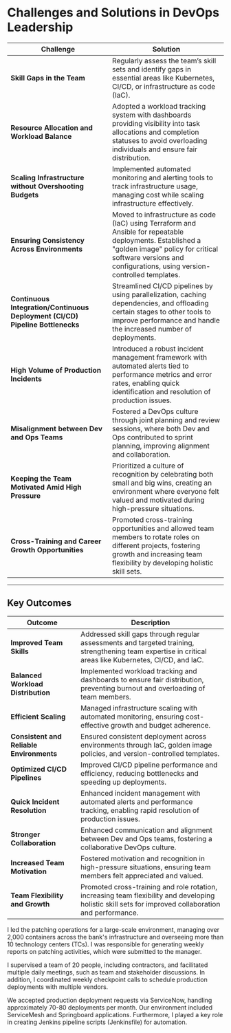 # Challenges and Solutions in DevOps Leadership

| **Challenge**                                   | **Solution**                                                                                                                                                                                         |
|-------------------------------------------------|-----------------------------------------------------------------------------------------------------------------------------------------------------------------------------------------------------|
| **Skill Gaps in the Team**                      | Regularly assess the team’s skill sets and identify gaps in essential areas like Kubernetes, CI/CD, or infrastructure as code (IaC).                                                                 |
| **Resource Allocation and Workload Balance**    | Adopted a workload tracking system with dashboards providing visibility into task allocations and completion statuses to avoid overloading individuals and ensure fair distribution.                 |
| **Scaling Infrastructure without Overshooting Budgets** | Implemented automated monitoring and alerting tools to track infrastructure usage, managing cost while scaling infrastructure effectively.                                                       |
| **Ensuring Consistency Across Environments**    | Moved to infrastructure as code (IaC) using Terraform and Ansible for repeatable deployments. Established a "golden image" policy for critical software versions and configurations, using version-controlled templates. |
| **Continuous Integration/Continuous Deployment (CI/CD) Pipeline Bottlenecks** | Streamlined CI/CD pipelines by using parallelization, caching dependencies, and offloading certain stages to other tools to improve performance and handle the increased number of deployments.         |
| **High Volume of Production Incidents**         | Introduced a robust incident management framework with automated alerts tied to performance metrics and error rates, enabling quick identification and resolution of production issues.                |
| **Misalignment between Dev and Ops Teams**      | Fostered a DevOps culture through joint planning and review sessions, where both Dev and Ops contributed to sprint planning, improving alignment and collaboration.                                 |
| **Keeping the Team Motivated Amid High Pressure**| Prioritized a culture of recognition by celebrating both small and big wins, creating an environment where everyone felt valued and motivated during high-pressure situations.                      |
| **Cross-Training and Career Growth Opportunities** | Promoted cross-training opportunities and allowed team members to rotate roles on different projects, fostering growth and increasing team flexibility by developing holistic skill sets.             |

---

## Key Outcomes

| **Outcome**                             | **Description**                                                                                                                                                   |
|-----------------------------------------|-------------------------------------------------------------------------------------------------------------------------------------------------------------------|
| **Improved Team Skills**                | Addressed skill gaps through regular assessments and targeted training, strengthening team expertise in critical areas like Kubernetes, CI/CD, and IaC.           |
| **Balanced Workload Distribution**      | Implemented workload tracking and dashboards to ensure fair distribution, preventing burnout and overloading of team members.                                      |
| **Efficient Scaling**                   | Managed infrastructure scaling with automated monitoring, ensuring cost-effective growth and budget adherence.                                                   |
| **Consistent and Reliable Environments**| Ensured consistent deployment across environments through IaC, golden image policies, and version-controlled templates.                                           |
| **Optimized CI/CD Pipelines**           | Improved CI/CD pipeline performance and efficiency, reducing bottlenecks and speeding up deployments.                                                            |
| **Quick Incident Resolution**           | Enhanced incident management with automated alerts and performance tracking, enabling rapid resolution of production issues.                                      |
| **Stronger Collaboration**              | Enhanced communication and alignment between Dev and Ops teams, fostering a collaborative DevOps culture.                                                        |
| **Increased Team Motivation**           | Fostered motivation and recognition in high-pressure situations, ensuring team members felt appreciated and valued.                                               |
| **Team Flexibility and Growth**         | Promoted cross-training and role rotation, increasing team flexibility and developing holistic skill sets for improved collaboration and performance.             |




I led the patching operations for a large-scale environment, managing over 2,000 
containers across the bank's infrastructure and overseeing more than 10 technology centers (TCs). 
I was responsible for generating weekly reports on patching activities, which were submitted to the manager.

I supervised a team of 20 people, including contractors, and facilitated multiple daily meetings, 
such as team and stakeholder discussions. In addition, I coordinated weekly checkpoint 
calls to schedule production deployments with multiple vendors.

We accepted production deployment requests via ServiceNow, handling approximately 
70-80 deployments per month. Our environment included ServiceMesh and Springboard applications. 
Furthermore, I played a key role in creating Jenkins pipeline scripts (Jenkinsfile) for automation.






